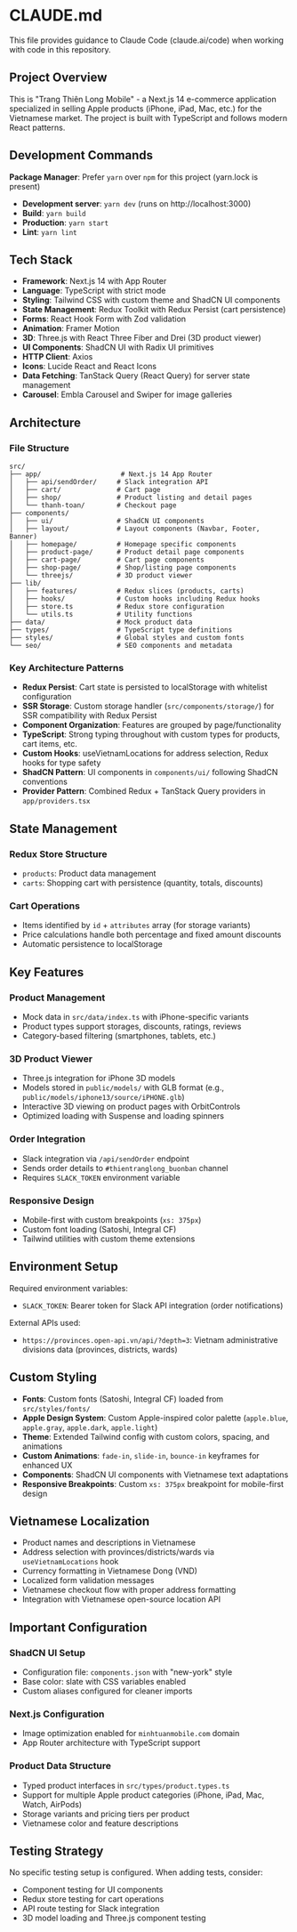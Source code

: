 # CLAUDE.md

This file provides guidance to Claude Code (claude.ai/code) when working with code in this repository.

## Project Overview

This is "Trang Thiên Long Mobile" - a Next.js 14 e-commerce application specialized in selling Apple products (iPhone, iPad, Mac, etc.) for the Vietnamese market. The project is built with TypeScript and follows modern React patterns.

## Development Commands

**Package Manager**: Prefer `yarn` over `npm` for this project (yarn.lock is present)

- **Development server**: `yarn dev` (runs on http://localhost:3000)
- **Build**: `yarn build`
- **Production**: `yarn start`  
- **Lint**: `yarn lint`

## Tech Stack

- **Framework**: Next.js 14 with App Router
- **Language**: TypeScript with strict mode
- **Styling**: Tailwind CSS with custom theme and ShadCN UI components
- **State Management**: Redux Toolkit with Redux Persist (cart persistence)
- **Forms**: React Hook Form with Zod validation
- **Animation**: Framer Motion
- **3D**: Three.js with React Three Fiber and Drei (3D product viewer)
- **UI Components**: ShadCN UI with Radix UI primitives
- **HTTP Client**: Axios
- **Icons**: Lucide React and React Icons
- **Data Fetching**: TanStack Query (React Query) for server state management
- **Carousel**: Embla Carousel and Swiper for image galleries

## Architecture

### File Structure

```
src/
├── app/                    # Next.js 14 App Router
│   ├── api/sendOrder/     # Slack integration API
│   ├── cart/              # Cart page
│   ├── shop/              # Product listing and detail pages
│   └── thanh-toan/        # Checkout page
├── components/
│   ├── ui/                # ShadCN UI components
│   ├── layout/            # Layout components (Navbar, Footer, Banner)
│   ├── homepage/          # Homepage specific components
│   ├── product-page/      # Product detail page components
│   ├── cart-page/         # Cart page components
│   ├── shop-page/         # Shop/listing page components
│   └── threejs/           # 3D product viewer
├── lib/
│   ├── features/          # Redux slices (products, carts)
│   ├── hooks/             # Custom hooks including Redux hooks
│   ├── store.ts           # Redux store configuration
│   └── utils.ts           # Utility functions
├── data/                  # Mock product data
├── types/                 # TypeScript type definitions
├── styles/                # Global styles and custom fonts
└── seo/                   # SEO components and metadata
```

### Key Architecture Patterns

- **Redux Persist**: Cart state is persisted to localStorage with whitelist configuration
- **SSR Storage**: Custom storage handler (`src/components/storage/`) for SSR compatibility with Redux Persist
- **Component Organization**: Features are grouped by page/functionality
- **TypeScript**: Strong typing throughout with custom types for products, cart items, etc.
- **Custom Hooks**: useVietnamLocations for address selection, Redux hooks for type safety
- **ShadCN Pattern**: UI components in `components/ui/` following ShadCN conventions
- **Provider Pattern**: Combined Redux + TanStack Query providers in `app/providers.tsx`

## State Management

### Redux Store Structure
- `products`: Product data management
- `carts`: Shopping cart with persistence (quantity, totals, discounts)

### Cart Operations
- Items identified by `id` + `attributes` array (for storage variants)
- Price calculations handle both percentage and fixed amount discounts
- Automatic persistence to localStorage

## Key Features

### Product Management
- Mock data in `src/data/index.ts` with iPhone-specific variants
- Product types support storages, discounts, ratings, reviews
- Category-based filtering (smartphones, tablets, etc.)

### 3D Product Viewer
- Three.js integration for iPhone 3D models
- Models stored in `public/models/` with GLB format (e.g., `public/models/iphone13/source/iPHONE.glb`)
- Interactive 3D viewing on product pages with OrbitControls
- Optimized loading with Suspense and loading spinners

### Order Integration
- Slack integration via `/api/sendOrder` endpoint
- Sends order details to `#thientranglong_buonban` channel
- Requires `SLACK_TOKEN` environment variable

### Responsive Design
- Mobile-first with custom breakpoints (`xs: 375px`)
- Custom font loading (Satoshi, Integral CF)
- Tailwind utilities with custom theme extensions

## Environment Setup

Required environment variables:
- `SLACK_TOKEN`: Bearer token for Slack API integration (order notifications)

External APIs used:
- `https://provinces.open-api.vn/api/?depth=3`: Vietnam administrative divisions data (provinces, districts, wards)

## Custom Styling

- **Fonts**: Custom fonts (Satoshi, Integral CF) loaded from `src/styles/fonts/`
- **Apple Design System**: Custom Apple-inspired color palette (`apple.blue`, `apple.gray`, `apple.dark`, `apple.light`)
- **Theme**: Extended Tailwind config with custom colors, spacing, and animations
- **Custom Animations**: `fade-in`, `slide-in`, `bounce-in` keyframes for enhanced UX
- **Components**: ShadCN UI components with Vietnamese text adaptations
- **Responsive Breakpoints**: Custom `xs: 375px` breakpoint for mobile-first design

## Vietnamese Localization

- Product names and descriptions in Vietnamese
- Address selection with provinces/districts/wards via `useVietnamLocations` hook
- Currency formatting in Vietnamese Dong (VND)
- Localized form validation messages
- Vietnamese checkout flow with proper address formatting
- Integration with Vietnamese open-source location API

## Important Configuration

### ShadCN UI Setup
- Configuration file: `components.json` with "new-york" style
- Base color: slate with CSS variables enabled
- Custom aliases configured for cleaner imports

### Next.js Configuration
- Image optimization enabled for `minhtuanmobile.com` domain
- App Router architecture with TypeScript support

### Product Data Structure
- Typed product interfaces in `src/types/product.types.ts`
- Support for multiple Apple product categories (iPhone, iPad, Mac, Watch, AirPods)
- Storage variants and pricing tiers per product
- Vietnamese color and feature descriptions

## Testing Strategy

No specific testing setup is configured. When adding tests, consider:
- Component testing for UI components
- Redux store testing for cart operations
- API route testing for Slack integration
- 3D model loading and Three.js component testing